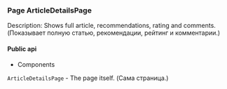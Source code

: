 ### Page ArticleDetailsPage

Description: Shows full article, recommendations, rating and comments. (Показывает полную статью, рекомендации, рейтинг и комментарии.)

#### Public api

- Components

`ArticleDetailsPage` - The page itself. (Сама страница.)
